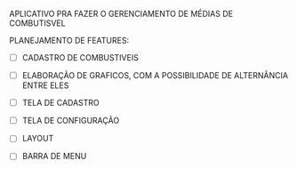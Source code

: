 APLICATIVO PRA FAZER O GERENCIAMENTO DE MÉDIAS DE COMBUTISVEL

PLANEJAMENTO DE FEATURES:
- [ ] CADASTRO DE COMBUSTIVEIS
- [ ] ELABORAÇÃO DE GRAFICOS, COM A POSSIBILIDADE DE ALTERNÂNCIA ENTRE ELES
- [ ] TELA DE CADASTRO
- [ ] TELA DE CONFIGURAÇÃO
- [ ] LAYOUT
- [ ] BARRA DE MENU

